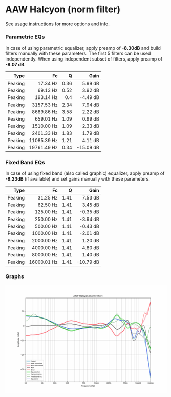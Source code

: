 # AAW Halcyon (norm filter)
See [usage instructions](https://github.com/jaakkopasanen/AutoEq#usage) for more options and info.

### Parametric EQs
In case of using parametric equalizer, apply preamp of **-8.30dB** and build filters manually
with these parameters. The first 5 filters can be used independently.
When using independent subset of filters, apply preamp of **-8.07 dB**.

| Type    | Fc          |    Q | Gain      |
|--------:|------------:|-----:|----------:|
| Peaking | 17.34 Hz    | 0.36 | 5.99 dB   |
| Peaking | 69.13 Hz    | 0.52 | 3.92 dB   |
| Peaking | 193.14 Hz   | 0.4  | -4.49 dB  |
| Peaking | 3157.53 Hz  | 2.34 | 7.94 dB   |
| Peaking | 8689.86 Hz  | 3.58 | 2.22 dB   |
| Peaking | 659.01 Hz   | 1.09 | 0.99 dB   |
| Peaking | 1510.00 Hz  | 1.09 | -2.33 dB  |
| Peaking | 2401.33 Hz  | 1.83 | 1.79 dB   |
| Peaking | 11085.39 Hz | 1.21 | 4.11 dB   |
| Peaking | 19761.49 Hz | 0.34 | -15.09 dB |

### Fixed Band EQs
In case of using fixed band (also called graphic) equalizer, apply preamp of **-8.23dB**
(if available) and set gains manually with these parameters.

| Type    | Fc          |    Q | Gain      |
|--------:|------------:|-----:|----------:|
| Peaking | 31.25 Hz    | 1.41 | 7.53 dB   |
| Peaking | 62.50 Hz    | 1.41 | 3.45 dB   |
| Peaking | 125.00 Hz   | 1.41 | -0.35 dB  |
| Peaking | 250.00 Hz   | 1.41 | -3.94 dB  |
| Peaking | 500.00 Hz   | 1.41 | -0.43 dB  |
| Peaking | 1000.00 Hz  | 1.41 | -2.01 dB  |
| Peaking | 2000.00 Hz  | 1.41 | 1.20 dB   |
| Peaking | 4000.00 Hz  | 1.41 | 4.80 dB   |
| Peaking | 8000.00 Hz  | 1.41 | 1.40 dB   |
| Peaking | 16000.01 Hz | 1.41 | -10.79 dB |

### Graphs
![](./AAW%20Halcyon%20(norm%20filter).png)